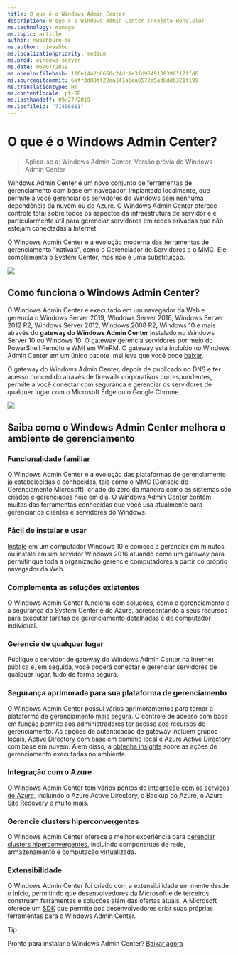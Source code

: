 ```yaml
---
title: O que é o Windows Admin Center
description: O que é o Windows Admin Center (Projeto Honolulu)
ms.technology: manage
ms.topic: article
author: nwashburn-ms
ms.author: niwashbu
ms.localizationpriority: medium
ms.prod: windows-server
ms.date: 06/07/2019
ms.openlocfilehash: 110e1442b6660c24dc1e3fd9649138390117ffd6
ms.sourcegitcommit: 6aff3d88ff22ea141a6ea6572a5ad8dd6321f199
ms.translationtype: HT
ms.contentlocale: pt-BR
ms.lasthandoff: 09/27/2019
ms.locfileid: "71406811"
---
```

# <a name="what-is-windows-admin-center"></a>O que é o Windows Admin Center?

> Aplica-se a: Windows Admin Center, Versão prévia do Windows Admin Center

Windows Admin Center é um novo conjunto de ferramentas de gerenciamento com base em navegador, implantado localmente, que permite a você gerenciar os servidores do Windows sem nenhuma dependência da nuvem ou do Azure. O Windows Admin Center oferece controle total sobre todos os aspectos da infraestrutura de servidor e é particularmente útil para gerenciar servidores em redes privadas que não estejam conectadas à Internet.

O Windows Admin Center é a evolução moderna das ferramentas de gerenciamento "nativas", como o Gerenciador de Servidores e o MMC. Ele complementa o System Center, mas não é uma substituição.

![](../media/wac-complements.png)

## <a name="how-does-windows-admin-center-work"></a>Como funciona o Windows Admin Center?

O Windows Admin Center é executado em um navegador da Web e gerencia o Windows Server 2019, Windows Server 2016, Windows Server 2012 R2, Windows Server 2012, Windows 2008 R2, Windows 10 e mais através do **gateway do Windows Admin Center** instalado no Windows Server 10 ou Windows 10. O gateway gerencia servidores por meio do PowerShell Remoto e WMI em WinRM. O gateway está incluído no Windows Admin Center em um único pacote .msi leve que você pode [baixar](https://aka.ms/windowsadmincenter).

O gateway do Windows Admin Center, depois de publicado no DNS e ter acesso concedido através de firewalls corporativos correspondentes, permite a você conectar com segurança e gerenciar os servidores de qualquer lugar com o Microsoft Edge ou o Google Chrome.

![](../media/architecture.png)

## <a name="learn-how-windows-admin-center-improves-your-management-environment"></a>Saiba como o Windows Admin Center melhora o ambiente de gerenciamento

### <a name="familiar-functionality"></a>**Funcionalidade familiar**

O Windows Admin Center é a evolução das plataformas de gerenciamento já estabelecidas e conhecidas, tais como o MMC (Console de Gerenciamento Microsoft), criado do zero da maneira como os sistemas são criados e gerenciados hoje em dia. O Windows Admin Center contém muitas das ferramentas conhecidas que você usa atualmente para gerenciar os clientes e servidores do Windows.

### <a name="easy-to-install-and-use"></a>**Fácil de instalar e usar**

[Instale](../deploy/install.md) em um computador Windows 10 e comece a gerenciar em minutos ou instale em um servidor Windows 2016 atuando como um gateway para permitir que toda a organização gerencie computadores a partir do próprio navegador da Web.

### <a name="complements-existing-solutions"></a>**Complementa as soluções existentes**

O Windows Admin Center funciona com soluções, como o gerenciamento e a segurança do System Center e do Azure, acrescentando a seus recursos para executar tarefas de gerenciamento detalhadas e de computador individual.

### <a name="manage-from-anywhere"></a>**Gerencie de qualquer lugar**

Publique o servidor de gateway do Windows Admin Center na Internet pública e, em seguida, você poderá conectar e gerenciar servidores de qualquer lugar, tudo de forma segura.

### <a name="enhanced-security-for-your-management-platform"></a>**Segurança aprimorada para sua plataforma de gerenciamento**

O Windows Admin Center possui vários aprimoramentos para tornar a plataforma de gerenciamento [mais segura](../plan/user-access-options.md). O controle de acesso com base em função permite aos administradores ter acesso aos recursos de gerenciamento. As opções de autenticação de gateway incluem grupos locais, Active Directory com base em domínio local e Azure Active Directory com base em nuvem.  Além disso, a [obtenha insights](../use/logging.md) sobre as ações de gerenciamento executadas no ambiente.

### <a name="azure-integration"></a>**Integração com o Azure**

O Windows Admin Center tem vários pontos de [integração com os serviços do Azure](../plan/azure-integration-options.md), incluindo o Azure Active Directory, o Backup do Azure, o Azure Site Recovery e muito mais.

### <a name="manage-hyper-converged-clusters"></a>**Gerencie clusters hiperconvergentes**

O Windows Admin Center oferece a melhor experiência para [gerenciar clusters hiperconvergentes](../use/manage-hyper-converged.md), incluindo componentes de rede, armazenamento e computação virtualizada.

### <a name="extensibility"></a>**Extensibilidade**

O Windows Admin Center foi criado com a extensibilidade em mente desde o início, permitindo que desenvolvedores da Microsoft e de terceiros construam ferramentas e soluções além das ofertas atuais. A Microsoft oferece um [SDK](../extend/extensibility-overview.md) que permite aos desenvolvedores criar suas próprias ferramentas para o Windows Admin Center.

> [!Tip]
> Pronto para instalar o Windows Admin Center? [Baixar agora](https://aka.ms/windowsadmincenter)
